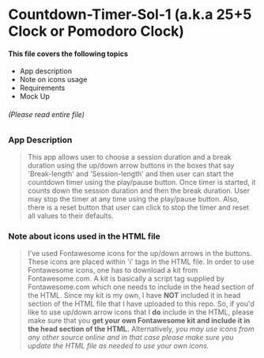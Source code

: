 # Countdown-Timer-Sol-1 (a.k.a 25+5 Clock or Pomodoro Clock)

#### This file covers the following topics 
- App description
- Note on icons usage
- Requirements
- Mock Up
###### (Please read entire file)


### App Description
> This app allows user to choose a session duration and a break duration using the up/down arrow buttons in the boxes that say 'Break-length' and 'Session-length' and then user can start the countdown timer using the play/pause button. Once timer is started, it counts down the session duration and then the break duration. User may stop the timer at any time using the play/pause button. Also, there is a reset button that user can click to stop the timer and reset all values to their defaults.

### Note about icons used in the HTML file
> I've used Fontawesome icons for the up/down arrows in the buttons. These icons are placed within 'i' tags in the HTML file. In order to use Fontawesome icons, one has to download a kit from Fontawesome.com. A kit is basically a script tag supplied by Fontawesome.com which one needs to include in the head section of the HTML. Since my kit is my own, I have **NOT** included it in head section of the HTML file that I have uploaded to this repo. So, if you'd like to use up/down arrow icons that I **do** include in the HTML, please make sure that you **get your own Fontawesome kit and include it in the head section of the HTML.** Alternatively, *you may use icons from any other source online and in that case please make sure you update the HTML file as needed to use your own icons.*


